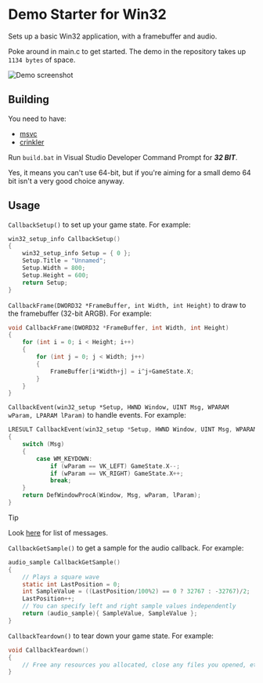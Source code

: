 # Demo Starter for Win32

Sets up a basic Win32 application, with a framebuffer and audio.

Poke around in main.c to get started. The demo in the repository takes up `1134 bytes` of space.

![Demo screenshot](https://ske.land/r/boxesese.3ay.png)

## Building

You need to have:
 - [msvc](https://visualstudio.microsoft.com/visual-cpp-build-tools/)
 - [crinkler](https://github.com/runestubbe/Crinkler)

Run `build.bat` in Visual Studio Developer Command Prompt for ***32 BIT***.

Yes, it means you can't use 64-bit, but if you're aiming for a small demo 64 bit isn't a very good choice anyway.

## Usage

`CallbackSetup()` to set up your game state. For example:
```c
win32_setup_info CallbackSetup()
{
    win32_setup_info Setup = { 0 };
    Setup.Title = "Unnamed";
    Setup.Width = 800;
    Setup.Height = 600;
    return Setup;
}
```

`CallbackFrame(DWORD32 *FrameBuffer, int Width, int Height)` to draw to the framebuffer (32-bit ARGB). For example:
```c
void CallbackFrame(DWORD32 *FrameBuffer, int Width, int Height)
{
    for (int i = 0; i < Height; i++)
    {
        for (int j = 0; j < Width; j++)
        {
            FrameBuffer[i*Width+j] = i^j+GameState.X;
        }
    }
}
```

`CallbackEvent(win32_setup *Setup, HWND Window, UINT Msg, WPARAM wParam, LPARAM lParam)` to handle events. For example:
```c
LRESULT CallbackEvent(win32_setup *Setup, HWND Window, UINT Msg, WPARAM wParam, LPARAM lParam)
{
    switch (Msg)
    {
        case WM_KEYDOWN:
            if (wParam == VK_LEFT) GameState.X--;   
            if (wParam == VK_RIGHT) GameState.X++;
            break;
    }
    return DefWindowProcA(Window, Msg, wParam, lParam);
}
``` 
> [!TIP]
> Look [here](https://www.autoitscript.com/autoit3/docs/appendix/WinMsgCodes.htm) for list of messages. 

`CallbackGetSample()` to get a sample for the audio callback. For example:
```c
audio_sample CallbackGetSample()
{
    // Plays a square wave
    static int LastPosition = 0;
    int SampleValue = ((LastPosition/100%2) == 0 ? 32767 : -32767)/2;
    LastPosition++;
    // You can specify left and right sample values independently
    return (audio_sample){ SampleValue, SampleValue };
}
```

`CallbackTeardown()` to tear down your game state. For example:
```c
void CallbackTeardown()
{
    // Free any resources you allocated, close any files you opened, etc.
}
```
